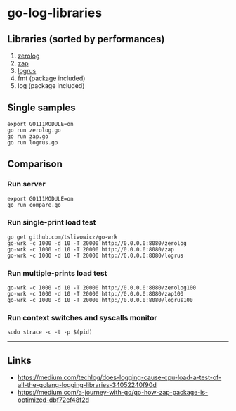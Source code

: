 
# go-log-libraries

## Libraries (sorted by performances)
1. [zerolog](https://github.com/rs/zerolog)
2. [zap](https://github.com/uber-go/zap)
3. [logrus](https://github.com/sirupsen/logrus)
4. fmt (package included)
5. log (package included)

## Single samples
```
export GO111MODULE=on
go run zerolog.go
go run zap.go
go run logrus.go
```

## Comparison
### Run server
```
export GO111MODULE=on
go run compare.go
```
### Run single-print load test
```
go get github.com/tsliwowicz/go-wrk
go-wrk -c 1000 -d 10 -T 20000 http://0.0.0.0:8080/zerolog
go-wrk -c 1000 -d 10 -T 20000 http://0.0.0.0:8080/zap
go-wrk -c 1000 -d 10 -T 20000 http://0.0.0.0:8080/logrus
```
### Run multiple-prints load test
```
go-wrk -c 1000 -d 10 -T 20000 http://0.0.0.0:8080/zerolog100
go-wrk -c 1000 -d 10 -T 20000 http://0.0.0.0:8080/zap100
go-wrk -c 1000 -d 10 -T 20000 http://0.0.0.0:8080/logrus100
```
### Run context switches and syscalls monitor
```
sudo strace -c -t -p $(pid)
```

---

## Links

* https://medium.com/techlog/does-logging-cause-cpu-load-a-test-of-all-the-golang-logging-libraries-34052240f90d
* https://medium.com/a-journey-with-go/go-how-zap-package-is-optimized-dbf72ef48f2d
